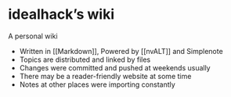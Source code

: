 # idealhack’s wiki

A personal wiki

- Written in [[Markdown]], Powered by [[nvALT]] and Simplenote
- Topics are distributed and linked by files
- Changes were committed and pushed at weekends usually
- There may be a reader-friendly website at some time
- Notes at other places were importing constantly
